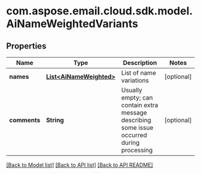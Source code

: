 
# com.aspose.email.cloud.sdk.model.AiNameWeightedVariants

## Properties
Name | Type | Description | Notes
------------ | ------------- | ------------- | -------------
**names** | [**List&lt;AiNameWeighted&gt;**](AiNameWeighted.md) | List of name variations              |  [optional]
**comments** | **String** | Usually empty; can contain extra message describing some issue occurred during processing              |  [optional]


    
    


    
    


[[Back to Model list]](README.md#documentation-for-models) [[Back to API list]](README.md#documentation-for-api-endpoints) [[Back to API README]](README.md)

